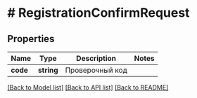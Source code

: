 # # RegistrationConfirmRequest

## Properties

Name | Type | Description | Notes
------------ | ------------- | ------------- | -------------
**code** | **string** | Проверочный код |

[[Back to Model list]](../../README.md#models) [[Back to API list]](../../README.md#endpoints) [[Back to README]](../../README.md)
